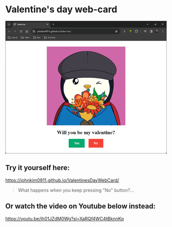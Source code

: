 # Valentine's day web-card

<img src="https://github.com/JohnKim0911/Valentine/blob/master/main-page.png?raw=true" alt="screenshot of main page">

## Try it yourself here:

<a href="https://johnkim0911.github.io/ValentinesDayWebCard/" target="_blank">https://johnkim0911.github.io/ValentinesDayWebCard/</a>

> What happens when you keep pressing "No" button?...

## Or watch the video on Youtube below instead:
<a href="https://youtu.be/jh01JZdM0Wg?si=XaRQf4WC4tBknnKq" target="_blank">https://youtu.be/jh01JZdM0Wg?si=XaRQf4WC4tBknnKq</a>
